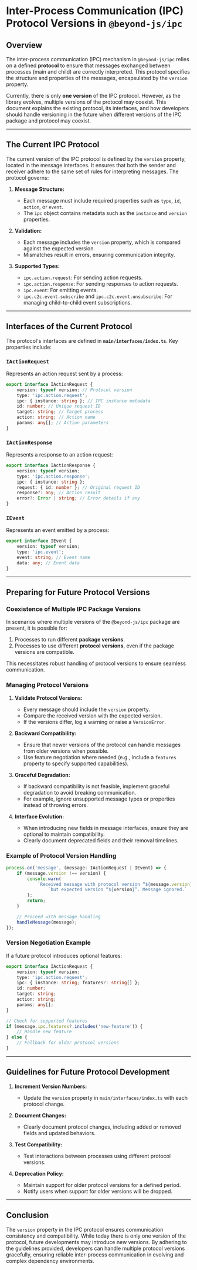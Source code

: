 # Inter-Process Communication (IPC) Protocol Versions in `@beyond-js/ipc`

## Overview

The inter-process communication (IPC) mechanism in `@beyond-js/ipc` relies on a defined **protocol** to ensure that
messages exchanged between processes (main and child) are correctly interpreted. This protocol specifies the structure
and properties of the messages, encapsulated by the `version` property.

Currently, there is only **one version** of the IPC protocol. However, as the library evolves, multiple versions of the
protocol may coexist. This document explains the existing protocol, its interfaces, and how developers should handle
versioning in the future when different versions of the IPC package and protocol may coexist.

---

## The Current IPC Protocol

The current version of the IPC protocol is defined by the `version` property, located in the message interfaces. It
ensures that both the sender and receiver adhere to the same set of rules for interpreting messages. The protocol
governs:

1. **Message Structure:**

    - Each message must include required properties such as `type`, `id`, `action`, or `event`.
    - The `ipc` object contains metadata such as the `instance` and `version` properties.

2. **Validation:**

    - Each message includes the `version` property, which is compared against the expected version.
    - Mismatches result in errors, ensuring communication integrity.

3. **Supported Types:**
    - `ipc.action.request`: For sending action requests.
    - `ipc.action.response`: For sending responses to action requests.
    - `ipc.event`: For emitting events.
    - `ipc.c2c.event.subscribe` and `ipc.c2c.event.unsubscribe`: For managing child-to-child event subscriptions.

---

## Interfaces of the Current Protocol

The protocol's interfaces are defined in **`main/interfaces/index.ts`**. Key properties include:

### `IActionRequest`

Represents an action request sent by a process:

```typescript
export interface IActionRequest {
	version: typeof version; // Protocol version
	type: 'ipc.action.request';
	ipc: { instance: string }; // IPC instance metadata
	id: number; // Unique request ID
	target: string; // Target process
	action: string; // Action name
	params: any[]; // Action parameters
}
```

### `IActionResponse`

Represents a response to an action request:

```typescript
export interface IActionResponse {
	version: typeof version;
	type: 'ipc.action.response';
	ipc: { instance: string };
	request: { id: number }; // Original request ID
	response?: any; // Action result
	error?: Error | string; // Error details if any
}
```

### `IEvent`

Represents an event emitted by a process:

```typescript
export interface IEvent {
	version: typeof version;
	type: 'ipc.event';
	event: string; // Event name
	data: any; // Event data
}
```

---

## Preparing for Future Protocol Versions

### Coexistence of Multiple IPC Package Versions

In scenarios where multiple versions of the `@beyond-js/ipc` package are present, it is possible for:

1. Processes to run different **package versions**.
2. Processes to use different **protocol versions**, even if the package versions are compatible.

This necessitates robust handling of protocol versions to ensure seamless communication.

### Managing Protocol Versions

1. **Validate Protocol Versions:**

    - Every message should include the `version` property.
    - Compare the received version with the expected version.
    - If the versions differ, log a warning or raise a `VersionError`.

2. **Backward Compatibility:**

    - Ensure that newer versions of the protocol can handle messages from older versions when possible.
    - Use feature negotiation where needed (e.g., include a `features` property to specify supported capabilities).

3. **Graceful Degradation:**

    - If backward compatibility is not feasible, implement graceful degradation to avoid breaking communication.
    - For example, ignore unsupported message types or properties instead of throwing errors.

4. **Interface Evolution:**
    - When introducing new fields in message interfaces, ensure they are optional to maintain compatibility.
    - Clearly document deprecated fields and their removal timelines.

### Example of Protocol Version Handling

```typescript
process.on('message', (message: IActionRequest | IEvent) => {
	if (message.version !== version) {
		console.warn(
			`Received message with protocol version “${message.version}”, ` +
				`but expected version “${version}”. Message ignored.`
		);
		return;
	}

	// Proceed with message handling
	handleMessage(message);
});
```

### Version Negotiation Example

If a future protocol introduces optional features:

```typescript
export interface IActionRequest {
	version: typeof version;
	type: 'ipc.action.request';
	ipc: { instance: string; features?: string[] };
	id: number;
	target: string;
	action: string;
	params: any[];
}

// Check for supported features
if (message.ipc.features?.includes('new-feature')) {
	// Handle new feature
} else {
	// Fallback for older protocol versions
}
```

---

## Guidelines for Future Protocol Development

1. **Increment Version Numbers:**

    - Update the `version` property in `main/interfaces/index.ts` with each protocol change.

2. **Document Changes:**

    - Clearly document protocol changes, including added or removed fields and updated behaviors.

3. **Test Compatibility:**

    - Test interactions between processes using different protocol versions.

4. **Deprecation Policy:**
    - Maintain support for older protocol versions for a defined period.
    - Notify users when support for older versions will be dropped.

---

## Conclusion

The `version` property in the IPC protocol ensures communication consistency and compatibility. While today there is
only one version of the protocol, future developments may introduce new versions. By adhering to the guidelines
provided, developers can handle multiple protocol versions gracefully, ensuring reliable inter-process communication in
evolving and complex dependency environments.
